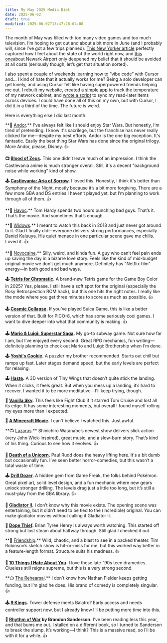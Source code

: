 ```yaml
---
title: My May 2025 Media Diet
date: 2025-06-02
draft: true
modified: 2025-06-02T13:47:28-04:00
---
```


The month of May was filled with too many video games and too much television. I’m hoping to get out and about a bit more in June (and I probably will, since I’ve got a few trips planned). [This New Yorker article](https://www.newyorker.com/culture/the-weekend-essay/my-brain-finally-broke) perfectly captured how I feel about the state of the world right now, and [this one](https://www.theverge.com/planes/673462/newark-airport-delay-air-traffic-control-tracon-radar)about Newark Airport only deepened my belief that it should be avoided at all costs (seriously though, let’s get that situation sorted).

I also spent a couple of weekends learning how to “vibe code” with Cursor and… I kind of hate that it actually works for me? Being a solo developer can get lonely, and using Cursor felt like having superpowered friends helping me out. I rebuilt my website, created a [simple app](https://github.com/timbueno/temperbot) to track the temperature of my network cabinet, and [wrote a script](https://github.com/timbueno/reeder_wallabag_sync) to sync my read-later items across devices. I could have done all of this on my own, but with Cursor, I did it in a third of the time. The future is weird.

Here is everything else I did last month:

**🍿 [Andor](https://en.wikipedia.org/wiki/Andor_\(TV_series\)).** I've always felt like I should enjoy Star Wars. But honestly, I'm tired of pretending. I know it's sacrilege, but the franchise has never really clicked for me—despite my best efforts. Andor is the one big exception. It's fantastic. Easily the best thing Star Wars has done since the original trilogy. More Andor, please, Disney. 👍

**📺 [Blood of Zeus](https://en.wikipedia.org/wiki/Blood_of_Zeus).** This one didn’t leave much of an impression. I think the Castlevania anime is much stronger overall. Still, it's a decent "background noise while working" kind of show.

**🕹️ [Castlevania: Aria of Sorrow](https://en.wikipedia.org/wiki/Castlevania:_Aria_of_Sorrow).** I loved this. Honestly, I think it's better than Symphony of the Night, mostly because it’s a bit more forgiving. There are a few more GBA and DS entries I haven’t played yet, but I’m planning to work through all of them. 👍

**🍿 [Havoc](https://en.wikipedia.org/wiki/Havoc_\(upcoming_film\)).** Tom Hardy spends two hours punching bad guys. That’s it. That’s the movie. And sometimes that’s enough.

**🍿 [Widows](https://en.wikipedia.org/wiki/Widows_\(2018_film\)).** I meant to watch this back in 2018 and just never got around to it. Glad I finally did—everyone delivers strong performances, especially Daniel Kaluuya. His quiet menace in one particular scene gave me chills. Loved it. 👍

**🍿 [Novocaine](https://en.wikipedia.org/wiki/Novocaine_\(2025_film\)).** Silly, weird, and kinda fun. A guy who can’t feel pain ends up saving the day in a bizarre love story. Feels like the kind of mid-budget original movie we don’t get much anymore. Definitely has "Netflix film" energy—in both good and bad ways.

**🕹️ [Tetris for Chromatic](https://modretro.com/products/tetris).** A brand-new Tetris game for the Game Boy Color in 2025? Yes, please. I still have a soft spot for the original (especially the Rosy Retrospection ROM hack), but this one hits the right notes. I really like the mode where you get three minutes to score as much as possible. 👍

**🕹️ [Cosmic Collapse](https://johanpeitz.itch.io/cosmic-collapse).** If you’ve played Suica Game, this is like a better version of that. Built for PICO-8, which has some seriously cool games. I want to dive deeper into what that community is making. 👍

**🕹️ [Mario & Luigi: Superstar Saga](https://en.wikipedia.org/wiki/Mario_%26_Luigi:_Superstar_Saga).** My go-to subway game. Not sure how far I am, but I’ve enjoyed every second. Great RPG mechanics, fun writing—definitely planning to check out Mario and Luigi: Brothership when I’m done.

**🕹️ [Yoshi's Cookie](https://en.wikipedia.org/wiki/Yoshi%27s_Cookie).** A puzzler my brother recommended. Starts out chill but ramps up fast. Later stages demand speed, but the early levels are perfect for relaxing.

**🕹️ [Haste](https://store.steampowered.com/app/1796470/Haste/).** A 3D version of Tiny Wings that doesn’t quite stick the landing. When it clicks, it feels great. But when you mess up a landing, it’s hard to recover. I wanted it to be more meditative—I'll keep trying, though.

**🍿 [Vanilla Sky](https://en.wikipedia.org/wiki/Vanilla_Sky).** This feels like Fight Club if it starred Tom Cruise and lost all its edge. It has some interesting moments, but overall I found myself rolling my eyes more than I expected.

**🍿 [A Minecraft Movie](https://en.wikipedia.org/wiki/Minecraft_\(film\)).** I can't believe I watched this. Just awful.

**📺 [Lazarus](https://en.wikipedia.org/wiki/Lazarus_\(TV_series\)).** Shinichirō Watanabe’s newest show delivers slick action (very John Wick-inspired), great music, and a slow-burn story. That’s kind of his thing. Curious to see how it evolves. 👍

**🍿 [Death of a Unicorn](https://en.wikipedia.org/wiki/Death_of_a_Unicorn).** Paul Rudd does the heavy lifting here. It's a bit dumb but occasionally fun. I’ve seen better horror-comedies, but this wasn’t a total waste of time.

**🕹️ [Drill Dozer](https://en.wikipedia.org/wiki/Drill_Dozer).** A hidden gem from Game Freak, the folks behind Pokémon. Great pixel art, solid level design, and a fun mechanic where new gears unlock stronger drilling. The levels drag just a little too long, but it’s still a must-play from the GBA library. 👍

**🍿 [Gladiator II](https://en.wikipedia.org/wiki/Gladiator_II).** I don’t know why this movie exists. The opening scene was entertaining, but it didn’t need to be tied to the (incredible) original. You can make gladiator movies without calling it Gladiator II.

**🍿 [Dope Thief](https://en.wikipedia.org/wiki/Dope_Thief).** Brian Tyree Henry is always worth watching. This started off strong but lost steam about halfway through. Still glad I checked it out.

**🍿 [Friendship](https://en.wikipedia.org/wiki/Friendship_\(2024_film\)).** Wild, chaotic, and a blast to see in a packed theater. Tim Robinson’s sketch show is hit-or-miss for me, but this worked way better in a feature-length format. Structure suits his madness. 👍

**🍿 [10 Things I Hate About You](https://en.wikipedia.org/wiki/10_Things_I_Hate_About_You).** I love these late-'90s teen dramedies. Clueless still reigns supreme, but this is a very strong second.

**📺 [The Rehearsal](https://en.wikipedia.org/wiki/The_Rehearsal_\(TV_series\)).** I don’t know how Nathan Fielder keeps getting funding, but I’m glad he does. His brand of comedy is completely singular. 👍

**🕹️ [9 Kings](https://9kings.fandom.com/wiki/Kings).** Tower defense meets Balatro? Early access and needs controller support now, but I already know I’ll be putting more time into this.

**📖 [Rhythm of War](https://en.wikipedia.org/wiki/Rhythm_of_War) by Brandon Sanderson.** I’ve been reading less this year, and that bums me out. I stalled on a different book, so I turned to Sanderson to break the slump. It’s working—I think? This is a massive read, so I’ll be with it for a while. 👍